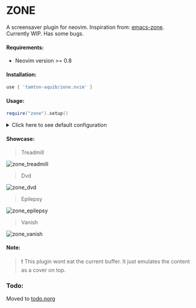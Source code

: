 # ZONE
A screensaver plugin for neovim. Inspiration from: [emacs-zone](https://www.emacswiki.org/emacs/ZoneMode).<br/>
Currently WIP. Has some bugs.

#### Requirements:
- Neovim version >= 0.8

#### Installation:
```lua
use { 'tamton-aquib/zone.nvim' }
```

#### Usage:
```lua
require("zone").setup()
```
<details>
<summary> Click here to see default configuration </summary>

```lua
require('zone').setup {
    style = "treadmill",
    after = 30,          -- Idle timeout
    exclude_filetypes = { "TelescopePrompt", "NvimTree", "neo-tree", "dashboard" },
    -- More options to come later

    treadmill = {
        direction = "left",
        headache = true,
        tick_time = 30,     -- Lower, the faster
        -- Opts for Treadmill style
    },
    epilepsy = {
        stage = "aura",     -- "aura" or "ictal"
        tick_time = 100,
    },
    dvd = {
        -- text = {"line1", "line2", "line3", "etc"}
        tick_time = 100,
        -- Opts for Dvd style
    },
    -- etc
}
```
</details>

#### Showcase:

> Treadmill

![zone_treadmill](https://user-images.githubusercontent.com/77913442/166483843-970fb4b3-51cd-499c-9f39-da67d940eeb1.gif)

> Dvd

![zone_dvd](https://user-images.githubusercontent.com/77913442/166483923-94488f6a-5a11-4d01-8ff2-a9b2df929964.gif)

> Epilepsy

![zone_epilepsy](https://user-images.githubusercontent.com/77913442/192028416-7406d801-ad8b-4c39-9df1-96ee3e65fad0.gif)

> Vanish

![zone_vanish](https://user-images.githubusercontent.com/77913442/166484010-62037c22-983e-473d-b66c-d5ccf563102f.gif)

#### Note:
> ❗ This plugin wont eat the current buffer. It just emulates the content as a cover on top.

### Todo:
Moved to [todo.norg](https://github.com/tamton-aquib/zone.nvim/blob/main/todo.norg)
